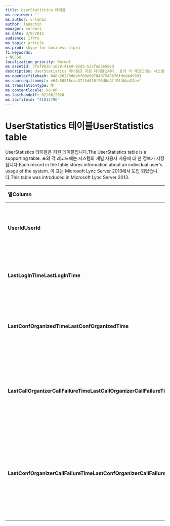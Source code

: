 ```yaml
---
title: UserStatistics 테이블
ms.reviewer: ''
ms.author: v-lanac
author: lanachin
manager: serdars
ms.date: 3/9/2015
audience: ITPro
ms.topic: article
ms.prod: skype-for-business-itpro
f1.keywords:
- NOCSH
localization_priority: Normal
ms.assetid: cfaf803b-1679-4169-92d3-533fad3e56ed
description: UserStatistics 테이블은 지원 테이블입니다. 표의 각 레코드에는 시스템의 개별 사용자 사용에 대 한 정보가 저장 됩니다. 이 표는 Microsoft Lync Server 2013에서 도입 되었습니다.
ms.openlocfilehash: 048c26279deb6f89e69784d754567dfde84d9983
ms.sourcegitcommit: e64c50818cac37f3d6f0f96d0d4ff0f4bba24aef
ms.translationtype: MT
ms.contentlocale: ko-KR
ms.lasthandoff: 02/06/2020
ms.locfileid: "41814796"
---
```

# <a name="userstatistics-table"></a><span data-ttu-id="f74dd-105">UserStatistics 테이블</span><span class="sxs-lookup"><span data-stu-id="f74dd-105">UserStatistics table</span></span>
 
<span data-ttu-id="f74dd-106">UserStatistics 테이블은 지원 테이블입니다.</span><span class="sxs-lookup"><span data-stu-id="f74dd-106">The UserStatistics table is a supporting table.</span></span> <span data-ttu-id="f74dd-107">표의 각 레코드에는 시스템의 개별 사용자 사용에 대 한 정보가 저장 됩니다.</span><span class="sxs-lookup"><span data-stu-id="f74dd-107">Each record in the table stores information about an individual user's usage of the system.</span></span> <span data-ttu-id="f74dd-108">이 표는 Microsoft Lync Server 2013에서 도입 되었습니다.</span><span class="sxs-lookup"><span data-stu-id="f74dd-108">This table was introduced in Microsoft Lync Server 2013.</span></span>
  
|<span data-ttu-id="f74dd-109">**열**</span><span class="sxs-lookup"><span data-stu-id="f74dd-109">**Column**</span></span>|<span data-ttu-id="f74dd-110">**데이터 형식**</span><span class="sxs-lookup"><span data-stu-id="f74dd-110">**Data Type**</span></span>|<span data-ttu-id="f74dd-111">**키/인덱스**</span><span class="sxs-lookup"><span data-stu-id="f74dd-111">**Key/Index**</span></span>|<span data-ttu-id="f74dd-112">**세부적인**</span><span class="sxs-lookup"><span data-stu-id="f74dd-112">**Details**</span></span>|
|:-----|:-----|:-----|:-----|
|<span data-ttu-id="f74dd-113">**UserId**</span><span class="sxs-lookup"><span data-stu-id="f74dd-113">**UserId**</span></span> <br/> |<span data-ttu-id="f74dd-114">int</span><span class="sxs-lookup"><span data-stu-id="f74dd-114">int</span></span>  <br/> |<span data-ttu-id="f74dd-115">주요한</span><span class="sxs-lookup"><span data-stu-id="f74dd-115">Primary</span></span>  <br/> |<span data-ttu-id="f74dd-116">이 사용자를 식별 하는 고유 번호입니다.</span><span class="sxs-lookup"><span data-stu-id="f74dd-116">Unique number identifying this user.</span></span>  <br/> |
|<span data-ttu-id="f74dd-117">**LastLogInTime**</span><span class="sxs-lookup"><span data-stu-id="f74dd-117">**LastLogInTime**</span></span> <br/> |<span data-ttu-id="f74dd-118">dmtf</span><span class="sxs-lookup"><span data-stu-id="f74dd-118">datetime</span></span>  <br/> ||<span data-ttu-id="f74dd-119">사용자가 마지막으로 로그인 한 시간</span><span class="sxs-lookup"><span data-stu-id="f74dd-119">Last time the user logged in.</span></span>  <br/> |
|<span data-ttu-id="f74dd-120">**LastConfOrganizedTime**</span><span class="sxs-lookup"><span data-stu-id="f74dd-120">**LastConfOrganizedTime**</span></span> <br/> |<span data-ttu-id="f74dd-121">dmtf</span><span class="sxs-lookup"><span data-stu-id="f74dd-121">datetime</span></span>  <br/> ||<span data-ttu-id="f74dd-122">사용자가 회의를 마지막으로 구성한 시간입니다.</span><span class="sxs-lookup"><span data-stu-id="f74dd-122">Last time the user organized a conference.</span></span>  <br/> |
|<span data-ttu-id="f74dd-123">**LastCallOrganizerCallFailureTime**</span><span class="sxs-lookup"><span data-stu-id="f74dd-123">**LastCallOrganizerCallFailureTime**</span></span> <br/> |<span data-ttu-id="f74dd-124">dmtf</span><span class="sxs-lookup"><span data-stu-id="f74dd-124">datetime</span></span>  <br/> ||<span data-ttu-id="f74dd-125">마지막으로 사용자에 게 전화 실패가 발생 한 시간입니다.</span><span class="sxs-lookup"><span data-stu-id="f74dd-125">Last time the user experienced a call failure.</span></span>  <br/> |
|<span data-ttu-id="f74dd-126">**LastConfOrganizerCallFailureTime**</span><span class="sxs-lookup"><span data-stu-id="f74dd-126">**LastConfOrganizerCallFailureTime**</span></span> <br/> |<span data-ttu-id="f74dd-127">dmtf</span><span class="sxs-lookup"><span data-stu-id="f74dd-127">datetime</span></span>  <br/> ||<span data-ttu-id="f74dd-128">마지막으로 사용자에 게 컨퍼런스 이끌이로 인해 전화 실패가 발생 한 시간입니다.</span><span class="sxs-lookup"><span data-stu-id="f74dd-128">Last time the user experienced a call failure as a conference organizer.</span></span>  <br/> |
   

